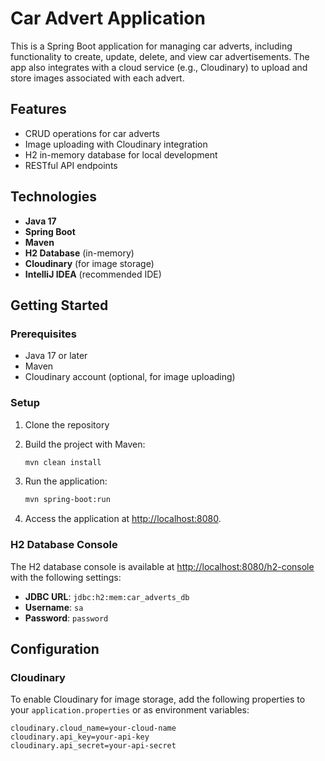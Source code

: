 # Car Advert Application

This is a Spring Boot application for managing car adverts, including functionality to create, update, delete, and view car advertisements. The app also integrates with a cloud service (e.g., Cloudinary) to upload and store images associated with each advert.

## Features

- CRUD operations for car adverts
- Image uploading with Cloudinary integration
- H2 in-memory database for local development
- RESTful API endpoints

## Technologies

- **Java 17**
- **Spring Boot**
- **Maven**
- **H2 Database** (in-memory)
- **Cloudinary** (for image storage)
- **IntelliJ IDEA** (recommended IDE)

## Getting Started

### Prerequisites

- Java 17 or later
- Maven
- Cloudinary account (optional, for image uploading)

### Setup

1. Clone the repository
2. Build the project with Maven:

    ```bash
    mvn clean install
    ```

3. Run the application:

    ```bash
    mvn spring-boot:run
    ```

4. Access the application at [http://localhost:8080](http://localhost:8080).

### H2 Database Console

The H2 database console is available at [http://localhost:8080/h2-console](http://localhost:8080/h2-console) with the following settings:

- **JDBC URL**: `jdbc:h2:mem:car_adverts_db`
- **Username**: `sa`
- **Password**: `password`

## Configuration

### Cloudinary

To enable Cloudinary for image storage, add the following properties to your `application.properties` or as environment variables:

```properties
cloudinary.cloud_name=your-cloud-name
cloudinary.api_key=your-api-key
cloudinary.api_secret=your-api-secret
